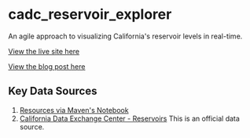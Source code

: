 # cadc_reservoir_explorer

An agile approach to visualizing California's reservoir levels in real-time.

[View the live site here](https://california-data-collaborative.github.io/cadc_reservoir_explorer/)

[View the blog post here](http://californiadatacollaborative.com/blog/2016/8/2/the-value-of-agile-approaches-in-vizualizing-californias-reservoir-levels)

## Key Data Sources ##

 1. [Resources via Maven's Notebook](https://mavensnotebook.com/the-notebook-file-cabinet/water-and-hydrology-resources-on-the-internet-reservoir-conditions-precipitation-indexes-snow-charts-drought-maps-and-more/)
 2. [California Data Exchange Center - Reservoirs](http://cdec.water.ca.gov/reservoir.html) This is an official data source.
